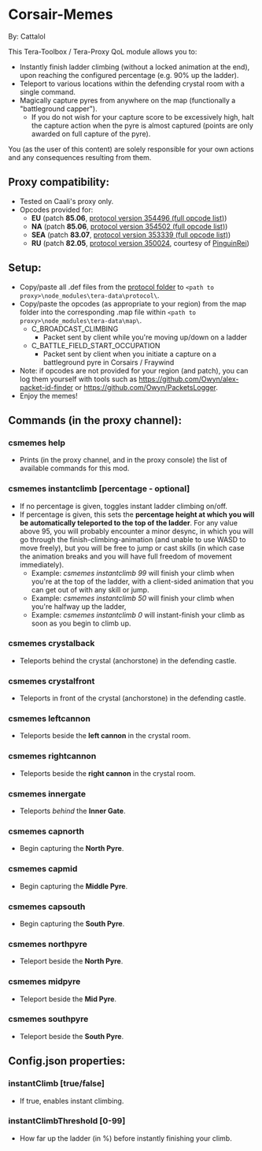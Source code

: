 # Corsair-Memes

By: Cattalol

This Tera-Toolbox / Tera-Proxy QoL module allows you to:
- Instantly finish ladder climbing (without a locked animation at the end), upon reaching the configured percentage (e.g. 90% up the ladder).
- Teleport to various locations within the defending crystal room with a single command.
- Magically capture pyres from anywhere on the map (functionally a "battleground capper").
  - If you do not wish for your capture score to be excessively high, halt the capture action when the pyre is almost captured (points are only awarded on full capture of the pyre).

You (as the user of this content) are solely responsible for your own actions and any consequences resulting from them.

## Proxy compatibility:
- Tested on Caali's proxy only.
- Opcodes provided for:
  - **EU** (patch **85.06**, [protocol version 354496 (full opcode list)](https://github.com/tera-proxy/tera-data/blob/master/map/protocol.354496.map))
  - **NA** (patch **85.06**, [protocol version 354502 (full opcode list)](https://github.com/tera-proxy/tera-data/blob/master/map/protocol.354502.map))
  - **SEA** (patch **83.07**, [protocol version 353339 (full opcode list)](https://github.com/tera-proxy/tera-data/blob/master/map/protocol.353339.map))
  - **RU** (patch **82.05**, [protocol version 350024](https://github.com/PinguinRei/Corsair-Memes/blob/master/map/protocol.350024.map), courtesy of [PinguinRei](https://github.com/PinguinRei))

## Setup:
- Copy/paste all .def files from the [protocol folder](https://github.com/CattaLol/Corsair-Memes/tree/master/protocol) to `<path to proxy>\node_modules\tera-data\protocol\`.
- Copy/paste the opcodes (as appropriate to your region) from the map folder into the corresponding .map file within `<path to proxy>\node_modules\tera-data\map\`.
  - C_BROADCAST_CLIMBING
    - Packet sent by client while you're moving up/down on a ladder
  - C_BATTLE_FIELD_START_OCCUPATION
    - Packet sent by client when you initiate a capture on a battleground pyre in Corsairs / Fraywind
- Note: if opcodes are not provided for your region (and patch), you can log them yourself with tools such as https://github.com/Owyn/alex-packet-id-finder or https://github.com/Owyn/PacketsLogger.
- Enjoy the memes!

## Commands (in the proxy channel):
### csmemes help
- Prints (in the proxy channel, and in the proxy console) the list of available commands for this mod.
### csmemes instantclimb [percentage - optional]
- If no percentage is given, toggles instant ladder climbing on/off.
- If percentage is given, this sets the **percentage height at which you will be automatically teleported to the top of the ladder**. For any value above 95, you will probably encounter a minor desync, in which you will go through
the finish-climbing-animation (and unable to use WASD to move freely), but you will be free to jump or cast skills (in which case the animation breaks and you will have full freedom of movement immediately).
   - Example: *csmemes instantclimb 99* will finish your climb when you're at the top of the ladder, with a client-sided animation that you can get out of with any skill or jump.
   - Example: *csmemes instantclimb 50* will finish your climb when you're halfway up the ladder,
   - Example: *csmemes instantclimb 0* will instant-finish your climb as soon as you begin to climb up.
### csmemes crystalback
- Teleports behind the crystal (anchorstone) in the defending castle.
### csmemes crystalfront
- Teleports in front of the crystal (anchorstone) in the defending castle.
### csmemes leftcannon
- Teleports beside the **left cannon** in the crystal room.
### csmemes rightcannon
- Teleports beside the **right cannon** in the crystal room.
### csmemes innergate
- Teleports *behind* the **Inner Gate**.
### csmemes capnorth
- Begin capturing the **North Pyre**.
### csmemes capmid
- Begin capturing the **Middle Pyre**.
### csmemes capsouth
- Begin capturing the **South Pyre**.
### csmemes northpyre
- Teleport beside the **North Pyre**.
### csmemes midpyre
- Teleport beside the **Mid Pyre**.
### csmemes southpyre
- Teleport beside the **South Pyre**.

## Config.json properties:
### instantClimb [true/false]
- If true, enables instant climbing.
### instantClimbThreshold [0-99]
- How far up the ladder (in %) before instantly finishing your climb.
